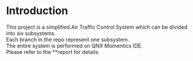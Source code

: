 # Introduction<br/>
This project is a simplified Air Traffic Control System which can be divided into six subsystems.<br/>
Each branch in the repo represent one subsystem. <br/>
The entire system is performed on QNX Momentics IDE. <br/>
Please refer to the **report for details.

